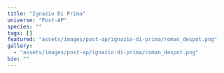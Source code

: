 ```yaml
---
title: "Ignazio Di Prima"
universe: "Post-AP"
species: ""
tags: []
featured: "assets/images/post-ap/ignazio-di-prima/roman_despot.png"
gallery:
  - "assets/images/post-ap/ignazio-di-prima/roman_despot.png"
bio: ""
---
```

